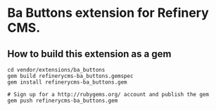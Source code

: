 # Ba Buttons extension for Refinery CMS.

## How to build this extension as a gem

    cd vendor/extensions/ba_buttons
    gem build refinerycms-ba_buttons.gemspec
    gem install refinerycms-ba_buttons.gem

    # Sign up for a http://rubygems.org/ account and publish the gem
    gem push refinerycms-ba_buttons.gem